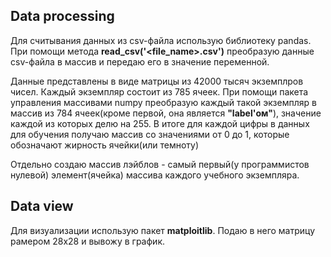 ## Data processing

 Для считывания данных из csv-файла использую библиотеку pandas.
 При помощи метода **read_csv('<file_name>.csv')** преобразую данные csv-файла в массив и передаю его в значение переменной.

 Данные представлены в виде матрицы из 42000 тысяч экземплров чисел.
 Каждый экземпляр состоит из 785 ячеек.
 При помощи пакета управления массивами numpy преобразую каждый такой экземпляр в массив из 784 ячеек(кроме первой, она является **"label'ом"**), 
 значение каждой из которых делю на 255.
 В итоге для каждой цифры в данных для обучения получаю массив со значениями от 0 до 1, которые обозначают жирность ячейки(или темноту)

 Отдельно создаю массив лэйблов - самый первый(у программистов нулевой) элемент(ячейка) массива каждого учебного экземпляра.


## Data view

 Для визуализации использую пакет **matploitlib**. Подаю в него матрицу рамером 28х28 и вывожу в график.
